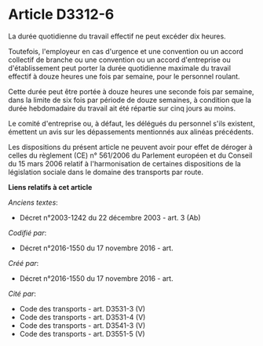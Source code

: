 # Article D3312-6

La durée quotidienne du travail effectif ne peut excéder dix heures.

Toutefois, l'employeur en cas d'urgence et une convention ou un accord collectif de branche ou une convention ou un accord
d'entreprise ou d'établissement peut porter la durée quotidienne maximale du travail effectif à douze heures une fois par
semaine, pour le personnel roulant.

Cette durée peut être portée à douze heures une seconde fois par semaine, dans la limite de six fois par période de douze
semaines, à condition que la durée hebdomadaire du travail ait été répartie sur cinq jours au moins.

Le comité d'entreprise ou, à défaut, les délégués du personnel s'ils existent, émettent un avis sur les dépassements
mentionnés aux alinéas précédents.

Les dispositions du présent article ne peuvent avoir pour effet de déroger à celles du règlement (CE) n° 561/2006 du
Parlement européen et du Conseil du 15 mars 2006 relatif à l'harmonisation de certaines dispositions de la législation
sociale dans le domaine des transports par route.

**Liens relatifs à cet article**

_Anciens textes_:

  - Décret n°2003-1242 du 22 décembre 2003 - art. 3 (Ab)

_Codifié par_:

  - Décret n°2016-1550 du 17 novembre 2016 - art.

_Créé par_:

  - Décret n°2016-1550 du 17 novembre 2016 - art.

_Cité par_:

  - Code des transports - art. D3531-3 (V)
  - Code des transports - art. D3531-4 (V)
  - Code des transports - art. D3541-3 (V)
  - Code des transports - art. D3551-5 (V)
